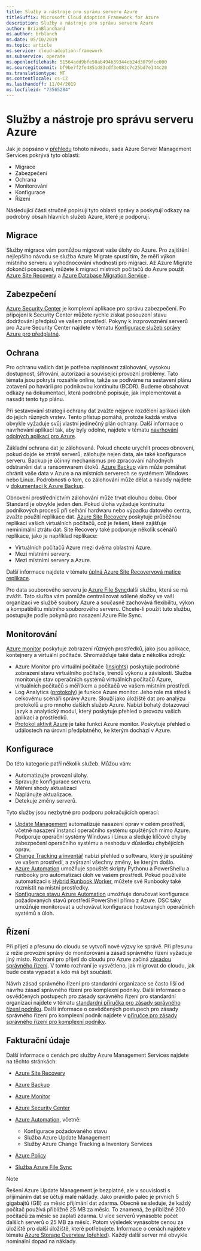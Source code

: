 ```yaml
---
title: Služby a nástroje pro správu serveru Azure
titleSuffix: Microsoft Cloud Adoption Framework for Azure
description: Služby a nástroje pro správu serveru Azure
author: BrianBlanchard
ms.author: brblanch
ms.date: 05/10/2019
ms.topic: article
ms.service: cloud-adoption-framework
ms.subservice: operate
ms.openlocfilehash: 51564add9bfe50ab494b39344eb24d3079fce000
ms.sourcegitcommit: bf9be7f2fe4851d83cdf3e083c7c25bd7e144c20
ms.translationtype: MT
ms.contentlocale: cs-CZ
ms.lasthandoff: 11/04/2019
ms.locfileid: "73565284"
---
```

# <a name="azure-server-management-tools-and-services"></a>Služby a nástroje pro správu serveru Azure

Jak je popsáno v [přehledu](./index.md) tohoto návodu, sada Azure Server Management Services pokrývá tyto oblasti:

- Migrace
- Zabezpečení
- Ochrana
- Monitorování
- Konfigurace
- Řízení

Následující části stručně popisují tyto oblasti správy a poskytují odkazy na podrobný obsah hlavních služeb Azure, které je podporují.

## <a name="migrate"></a>Migrace

Služby migrace vám pomůžou migrovat vaše úlohy do Azure. Pro zajištění nejlepšího návodu se služba Azure Migrate spustí tím, že měří výkon místního serveru a vyhodnocování vhodnosti pro migraci. Až Azure Migrate dokončí posouzení, můžete k migraci místních počítačů do Azure použít [Azure Site Recovery](https://docs.microsoft.com/azure/site-recovery/site-recovery-overview) a [Azure Database Migration Service](https://docs.microsoft.com/azure/dms/dms-overview) .

## <a name="secure"></a>Zabezpečení

[Azure Security Center](https://docs.microsoft.com/azure/security-center/security-center-intro) je komplexní aplikace pro správu zabezpečení. Po připojení k Security Center můžete rychle získat posouzení stavu dodržování předpisů ve vašem prostředí. Pokyny k inzprovoznění serverů pro Azure Security Center najdete v tématu [Konfigurace služeb správy Azure pro předplatné](./onboard-at-scale.md#azure-security-center).

## <a name="protect"></a>Ochrana

Pro ochranu vašich dat je potřeba naplánovat zálohování, vysokou dostupnost, šifrování, autorizaci a související provozní problémy. Tato témata jsou pokrytá rozsáhle online, takže se podíváme na sestavení plánu zotavení po havárii pro podnikovou kontinuitu (BCDR). Budeme obsahovat odkazy na dokumentaci, která podrobně popisuje, jak implementovat a nasadit tento typ plánu.

Při sestavování strategií ochrany dat zvažte nejprve rozdělení aplikací úloh do jejich různých vrstev. Tento přístup pomáhá, protože každá vrstva obvykle vyžaduje svůj vlastní jedinečný plán ochrany. Další informace o navrhování aplikací tak, aby byly odolné, najdete v tématu [navrhování odolných aplikací pro Azure](https://docs.microsoft.com/azure/architecture/resiliency).

Základní ochrana dat je zálohovaná. Pokud chcete urychlit proces obnovení, pokud dojde ke ztrátě serverů, zálohujte nejen data, ale také konfigurace serveru. Backup je účinný mechanismus pro zpracování náhodných odstranění dat a ransomwarem útoků. [Azure Backup](https://docs.microsoft.com/azure/backup) vám může pomáhat chránit vaše data v Azure a na místních serverech se systémem Windows nebo Linux. Podrobnosti o tom, co zálohování může dělat a návody najdete v [dokumentaci k Azure Backup](https://docs.microsoft.com/azure/backup/backup-overview).

Obnovení prostřednictvím zálohování může trvat dlouhou dobu. Obor Standard je obvykle jeden den. Pokud úloha vyžaduje kontinuitu podnikových procesů při selhání hardwaru nebo výpadku datového centra, zvažte použití replikace dat. [Azure Site Recovery](https://docs.microsoft.com/azure/site-recovery/site-recovery-overview) poskytuje průběžnou replikaci vašich virtuálních počítačů, což je řešení, které zajišťuje neminimální ztrátu dat. Site Recovery také podporuje několik scénářů replikace, jako je například replikace:

- Virtuálních počítačů Azure mezi dvěma oblastmi Azure.
- Mezi místními servery.
- Mezi místními servery a Azure.

Další informace najdete v tématu [úplná Azure Site Recoveryová matice replikace](https://docs.microsoft.com/azure/site-recovery/site-recovery-overview#what-can-i-replicate).

Pro data souborového serveru je [Azure File Sync](https://docs.microsoft.com/azure/storage/files/storage-sync-files-planning)další službu, která se má zvážit. Tato služba vám pomůže centralizovat sdílené složky ve vaší organizaci ve službě soubory Azure a současně zachovává flexibilitu, výkon a kompatibilitu místního souborového serveru. Chcete-li použít tuto službu, postupujte podle pokynů pro nasazení Azure File Sync.

## <a name="monitor"></a>Monitorování

[Azure monitor](https://docs.microsoft.com/azure/azure-monitor/overview) poskytuje zobrazení různých prostředků, jako jsou aplikace, kontejnery a virtuální počítače. Shromažďuje také data z několika zdrojů:

- Azure Monitor pro virtuální počítače ([Insights](https://docs.microsoft.com/azure/azure-monitor/insights/vminsights-overview)) poskytuje podrobné zobrazení stavu virtuálního počítače, trendů výkonu a závislostí. Služba monitoruje stav operačních systémů virtuálních počítačů Azure, virtuálních počítačů s měřítkem a počítačů ve vašem místním prostředí.
- Log Analytics ([protokoly](https://docs.microsoft.com/azure/azure-monitor/platform/data-collection#logs)) je funkce Azure monitor. Jeho role má střed k celkovému scénáři správy Azure. Slouží jako úložiště dat pro analýzu protokolů a pro mnoho dalších služeb Azure. Nabízí bohatý dotazovací jazyk a analytický modul, který poskytuje přehled o provozu vašich aplikací a prostředků.
- [Protokol aktivit Azure](https://docs.microsoft.com/azure/azure-monitor/platform/activity-logs-overview) je také funkcí Azure monitor. Poskytuje přehled o událostech na úrovni předplatného, ke kterým dochází v Azure.

## <a name="configure"></a>Konfigurace

Do této kategorie patří několik služeb. Můžou vám:

- Automatizujte provozní úlohy.
- Spravujte konfigurace serveru.
- Měření shody aktualizací
- Naplánujte aktualizace.
- Detekuje změny serverů.

Tyto služby jsou nezbytné pro podporu pokračujících operací:

- [Update Management](https://docs.microsoft.com/azure/automation/automation-update-management#view-update-assessments) automatizuje nasazení oprav v celém prostředí, včetně nasazení instancí operačního systému spuštěných mimo Azure. Podporuje operační systémy Windows i Linux a sleduje klíčové chyby zabezpečení operačního systému a neshodu v důsledku chybějících oprav.
- [Change Tracking a inventář](https://docs.microsoft.com/azure/automation/change-tracking) nabízí přehled o softwaru, který je spuštěný ve vašem prostředí, a zvýrazní všechny změny, ke kterým došlo.
- [Azure Automation](https://docs.microsoft.com/azure/automation/automation-intro) umožňuje spouštět skripty Pythonu a PowerShellu a runbooky pro automatizaci úloh ve vašem prostředí. Pokud používáte automatizaci s [Hybrid Runbook Worker](https://docs.microsoft.com/azure/automation/automation-hybrid-runbook-worker), můžete své Runbooky také rozmístit na místní prostředky.
- [Konfigurace stavu Azure Automation](https://docs.microsoft.com/azure/automation/automation-dsc-overview) umožňuje doručovat konfigurace požadovaných stavů prostředí PowerShell přímo z Azure. DSC taky umožňuje monitorovat a uchovávat konfigurace hostovaných operačních systémů a úloh.

## <a name="govern"></a>Řízení

Při přijetí a přesunu do cloudu se vytvoří nové výzvy ke správě. Při přesunu z režie provozní správy do monitorování a zásad správného řízení vyžaduje jiný místo. Rozhraní pro přijetí do cloudu pro Azure začíná [zásadou správného řízení](../../govern/index.md). V tomto rozhraní je vysvětleno, jak migrovat do cloudu, jak bude cesta vypadat a kdo má být součástí.

Návrh zásad správného řízení pro standardní organizace se často liší od návrhu zásad správného řízení pro komplexní podniky. Další informace o osvědčených postupech pro zásady správného řízení pro standardní organizaci najdete v tématu [standardní příručka pro zásady správného řízení podniku](../../govern/guides/standard/index.md). Další informace o osvědčených postupech pro zásady správného řízení pro komplexní podnik najdete v [příručce pro zásady správného řízení pro komplexní podniky](../../govern/guides/complex/index.md).

## <a name="billing-information"></a>Fakturační údaje

Další informace o cenách pro služby Azure Management Services najdete na těchto stránkách:

- [Azure Site Recovery](https://azure.microsoft.com/pricing/details/site-recovery)

- [Azure Backup](https://azure.microsoft.com/pricing/details/backup)

- [Azure Monitor](https://azure.microsoft.com/pricing/details/monitor)

- [Azure Security Center](https://azure.microsoft.com/pricing/details/security-center)

- [Azure Automation](https://azure.microsoft.com/pricing/details/automation), včetně:
  - Konfigurace požadovaného stavu
  - Služba Azure Update Management
  - Služby Azure Change Tracking a Inventory Services

- [Azure Policy](https://azure.microsoft.com/pricing/details/azure-policy)

- [Služba Azure File Sync](https://azure.microsoft.com/pricing/details/storage/blobs)

> [!NOTE]
> Řešení Azure Update Management je bezplatné, ale v souvislosti s přijímáním dat se účtují malé náklady. Jako pravidlo palec je prvních 5 gigabajtů (GB) za měsíc přijímání dat zdarma. Obecně se sleduje, že každý počítač používá přibližně 25 MB za měsíc. To znamená, že přibližně 200 počítačů za měsíc se zaplatí zdarma. U více serverů vynásobte počet dalších serverů o 25 MB za měsíc. Potom výsledek vynásobte cenou za úložiště pro další úložiště, které potřebujete. Informace o cenách najdete v tématu [Azure Storage Overview (přehled](https://azure.microsoft.com/pricing/details/storage)). Každý další server má obvykle nominální dopad na náklady.
